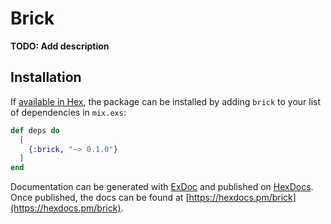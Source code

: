 # Brick

**TODO: Add description**

## Installation

If [available in Hex](https://hex.pm/docs/publish), the package can be installed
by adding `brick` to your list of dependencies in `mix.exs`:

```elixir
def deps do
  [
    {:brick, "~> 0.1.0"}
  ]
end
```

Documentation can be generated with [ExDoc](https://github.com/elixir-lang/ex_doc)
and published on [HexDocs](https://hexdocs.pm). Once published, the docs can
be found at [https://hexdocs.pm/brick](https://hexdocs.pm/brick).

